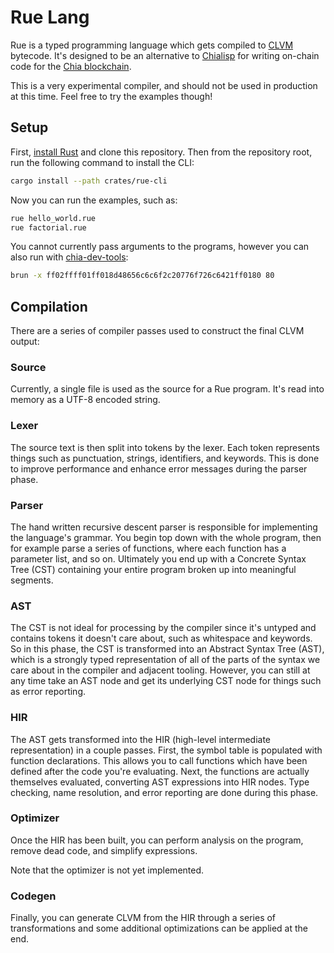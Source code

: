 # Rue Lang

Rue is a typed programming language which gets compiled to [CLVM](https://chialisp.com/clvm) bytecode. It's designed to be an alternative to [Chialisp](https://chialisp.com) for writing on-chain code for the [Chia blockchain](https://chia.net).

This is a very experimental compiler, and should not be used in production at this time. Feel free to try the examples though!

## Setup

First, [install Rust](https://rustup.rs/) and clone this repository.
Then from the repository root, run the following command to install the CLI:

```bash
cargo install --path crates/rue-cli
```

Now you can run the examples, such as:

```bash
rue hello_world.rue
rue factorial.rue
```

You cannot currently pass arguments to the programs, however you can also run with [chia-dev-tools](https://github.com/Chia-Network/chia-dev-tools):

```bash
brun -x ff02ffff01ff018d48656c6c6f2c20776f726c6421ff0180 80
```

## Compilation

There are a series of compiler passes used to construct the final CLVM output:

### Source

Currently, a single file is used as the source for a Rue program. It's read into memory as a UTF-8 encoded string.

### Lexer

The source text is then split into tokens by the lexer. Each token represents things such as punctuation, strings, identifiers, and keywords. This is done to improve performance and enhance error messages during the parser phase.

### Parser

The hand written recursive descent parser is responsible for implementing the language's grammar. You begin top down with the whole program, then for example parse a series of functions, where each function has a parameter list, and so on. Ultimately you end up with a Concrete Syntax Tree (CST) containing your entire program broken up into meaningful segments.

### AST

The CST is not ideal for processing by the compiler since it's untyped and contains tokens it doesn't care about, such as whitespace and keywords. So in this phase, the CST is transformed into an Abstract Syntax Tree (AST), which is a strongly typed representation of all of the parts of the syntax we care about in the compiler and adjacent tooling. However, you can still at any time take an AST node and get its underlying CST node for things such as error reporting.

### HIR

The AST gets transformed into the HIR (high-level intermediate representation) in a couple passes. First, the symbol table is populated with function declarations. This allows you to call functions which have been defined after the code you're evaluating. Next, the functions are actually themselves evaluated, converting AST expressions into HIR nodes. Type checking, name resolution, and error reporting are done during this phase.

### Optimizer

Once the HIR has been built, you can perform analysis on the program, remove dead code, and simplify expressions.

Note that the optimizer is not yet implemented.

### Codegen

Finally, you can generate CLVM from the HIR through a series of transformations and some additional optimizations can be applied at the end.
